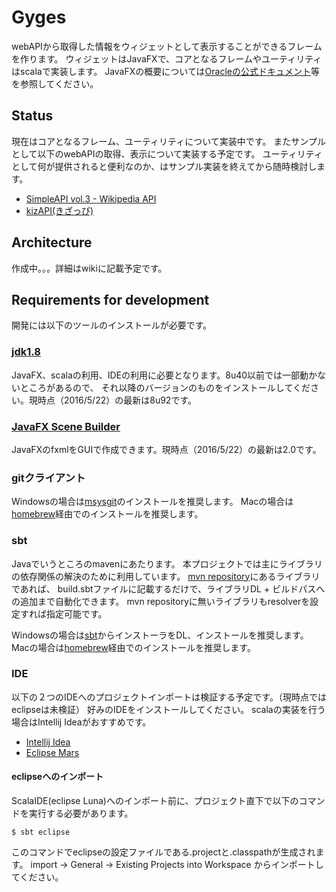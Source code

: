 # Gyges

webAPIから取得した情報をウィジェットとして表示することができるフレームを作ります。
ウィジェットはJavaFXで、コアとなるフレームやユーティリティはscalaで実装します。
JavaFXの概要については[Oracleの公式ドキュメント](https://docs.oracle.com/javase/jp/8/javafx/get-started-tutorial/jfx-overview.htm)等を参照してください。

## Status

現在はコアとなるフレーム、ユーティリティについて実装中です。
またサンプルとして以下のwebAPIの取得、表示について実装する予定です。
ユーティリティとして何が提供されると便利なのか、はサンプル実装を終えてから随時検討します。

* [SimpleAPI vol.3 - Wikipedia API](http://wikipedia.simpleapi.net/)
* [kizAPI(きざっぴ)](http://kizasi.jp/tool/kizapi.html)

## Architecture

作成中。。。詳細はwikiに記載予定です。

## Requirements for development
開発には以下のツールのインストールが必要です。

### [jdk1.8](http://www.oracle.com/technetwork/java/javase/downloads/index.html)
JavaFX、scalaの利用、IDEの利用に必要となります。8u40以前では一部動かないところがあるので、
それ以降のバージョンのものをインストールしてください。現時点（2016/5/22）の最新は8u92です。

### [JavaFX Scene Builder](http://www.oracle.com/technetwork/java/javase/downloads/javafxscenebuilder-info-2157684.html)
JavaFXのfxmlをGUIで作成できます。現時点（2016/5/22）の最新は2.0です。

### gitクライアント
Windowsの場合は[msysgit](https://msysgit.github.io/)のインストールを推奨します。
Macの場合は[homebrew](http://brew.sh/index_ja.html)経由でのインストールを推奨します。

### sbt
Javaでいうところのmavenにあたります。
本プロジェクトでは主にライブラリの依存関係の解決のために利用しています。
[mvn repository](http://mvnrepository.com/)にあるライブラリであれば、
build.sbtファイルに記載するだけで、ライブラリDL + ビルドパスへの追加まで自動化できます。
mvn repositoryに無いライブラリもresolverを設定すれば指定可能です。

Windowsの場合は[sbt](http://www.scala-sbt.org/download.html)からインストーラをDL、インストールを推奨します。
Macの場合は[homebrew](http://brew.sh/index_ja.html)経由でのインストールを推奨します。

### IDE
以下の２つのIDEへのプロジェクトインポートは検証する予定です。（現時点ではeclipseは未検証）
好みのIDEをインストールしてください。
scalaの実装を行う場合はIntellij Ideaがおすすめです。

  * [Intellij Idea](https://www.jetbrains.com/idea/)
  * [Eclipse Mars](https://eclipse.org/mars/)

#### eclipseへのインポート
ScalaIDE(eclipse Luna)へのインポート前に、プロジェクト直下で以下のコマンドを実行する必要があります。

    $ sbt eclipse

このコマンドでeclipseの設定ファイルである.projectと.classpathが生成されます。
import -> General -> Existing Projects into Workspace からインポートしてください。
